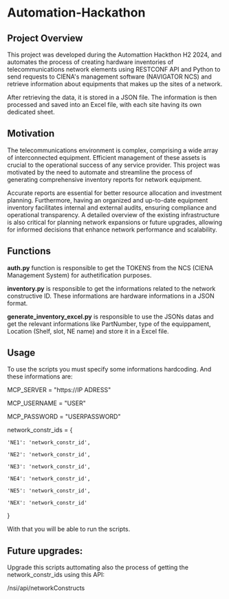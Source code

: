 # Automation-Hackathon

## Project Overview

This project was developed during the Automattion Hackthon H2 2024, and automates the process of creating hardware inventories of telecommunications network elements using RESTCONF API and Python to send requests to CIENA's management software (NAVIGATOR NCS) and retrieve information about equipments that makes up the sites of a network.

After retrieving the data, it is stored in a JSON file. The information is then processed and saved into an Excel file, with each site having its own dedicated sheet.

## Motivation

The telecommunications environment is complex, comprising a wide array of interconnected equipment. Efficient management of these assets is crucial to the operational success of any service provider. This project was motivated by the need to automate and streamline the process of generating comprehensive inventory reports for network equipment.

Accurate reports are essential for better resource allocation and investment planning. Furthermore, having an organized and up-to-date equipment inventory facilitates internal and external audits, ensuring compliance and operational transparency. A detailed overview of the existing infrastructure is also critical for planning network expansions or future upgrades, allowing for informed decisions that enhance network performance and scalability.

## Functions

**auth.py** function is responsible to get the TOKENS from the NCS (CIENA Management System) for authetification purposes.

**inventory.py** is responsible to get the informations related to the network constructive ID. These informations are hardware informations in a JSON format.

**generate_inventory_excel.py** is responsible to use the JSONs datas and get the relevant informations like PartNumber, type of the equippament, Location (Shelf, slot, NE name) and store it in a Excel file.

## Usage

To use the scripts you must specify some informations hardcoding. And these informations are:

MCP_SERVER = "https://IP ADRESS"

MCP_USERNAME = "USER"

MCP_PASSWORD = "USERPASSWORD"

network_constr_ids = {

    'NE1': 'network_constr_id',
    
    'NE2': 'network_constr_id',
    
    'NE3': 'network_constr_id',
    
    'NE4': 'network_constr_id',
    
    'NE5': 'network_constr_id',
    
    'NEX': 'network_constr_id'
    
}

With that you will be able to run the scripts.

## Future upgrades:

Upgrade this scripts auttomating also the process of getting the network_constr_ids using this API:

​/nsi​/api​/networkConstructs

